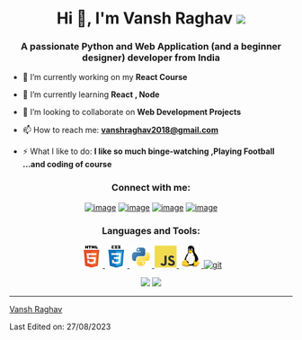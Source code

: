 <h1 align="center">Hi 👋, I'm Vansh Raghav  <img height="40" src="https://emoji.gg/assets/emoji/7333-parrotdance.gif"></h1>
<h3 align="center">A passionate Python and Web Application (and a beginner designer) developer from India</h3>

- 🔭 I’m currently working on my **React Course**

- 🌱 I’m currently learning **React , Node**

- 👯 I’m looking to collaborate on **Web Development Projects**

- 📫 How to reach me: **vanshraghav2018@gmail.com**

- ⚡ What I like to do: **I like so much binge-watching ,Playing Football ...and coding of course**

<h3 align="center">Connect with me:</h3>
<div align="center">

[![image](https://img.shields.io/badge/LinkedIn-0077B5?style=for-the-badge&logo=linkedin&logoColor=white)](https://www.linkedin.com/in/vansh-raghav-6862951b2/)
[![image](https://img.shields.io/badge/Instagram-E4405F?style=for-the-badge&logo=instagram&logoColor=white)](https://www.instagram.com/vanshraghav2018/)
[![image](https://img.shields.io/badge/Twitter-1DA1F2?style=for-the-badge&logo=twitter&logoColor=white)](https://twitter.com/vansh_raghav?s=09)
[![image](https://img.shields.io/badge/Gmail-D14836?style=for-the-badge&logo=gmail&logoColor=white)](mailto:vanshraghav2018@gmail.com)
  
</div>

<h3 align="center">Languages and Tools:</h3>

<p align="center"> 
  <a href="https://www.w3.org/html/" target="_blank"> 
    <img src="https://raw.githubusercontent.com/devicons/devicon/master/icons/html5/html5-original-wordmark.svg" alt="html5" width="40" height="40"/> 
  </a>
  <a href="https://www.w3schools.com/css/" target="_blank"> 
    <img src="https://raw.githubusercontent.com/devicons/devicon/master/icons/css3/css3-original-wordmark.svg" alt="css3" width="40" height="40"/> 
  </a> 
  <a href="https://www.python.org" target="_blank"> 
    <img src="https://raw.githubusercontent.com/devicons/devicon/master/icons/python/python-original.svg" alt="python" width="40" height="40"/> 
  </a>  
  <a href="https://developer.mozilla.org/en-US/docs/Web/JavaScript" target="_blank"> 
    <img src="https://raw.githubusercontent.com/devicons/devicon/master/icons/javascript/javascript-original.svg" alt="javascript" width="40" height="40"/> 
  </a> 
  <a href="https://www.linux.org/" target="_blank"> 
    <img src="https://raw.githubusercontent.com/devicons/devicon/master/icons/linux/linux-original.svg" alt="linux" width="40" height="40"/> 
  </a> 
  <a href="https://git-scm.com/" target="_blank"> 
    <img src="https://www.vectorlogo.zone/logos/git-scm/git-scm-icon.svg" alt="git" width="40" height="40"/> 
  </a>
</p>

<p align= "center">
  <img height= "150" src="https://github-readme-stats.vercel.app/api?username=vanshraghav&theme=react&show_icons=true&include_all_commits=true" />
  <img height= "150" src="https://github-readme-stats.vercel.app/api/top-langs/?username=vanshraghav&theme=react&layout=compact" />
</p>

------

[Vansh Raghav](https://github.com/vanshraghav)

Last Edited on: 27/08/2023
